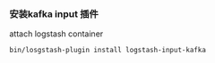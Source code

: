

### 安装kafka input 插件

attach logstash container

```bash
bin/losgstash-plugin install logstash-input-kafka
```